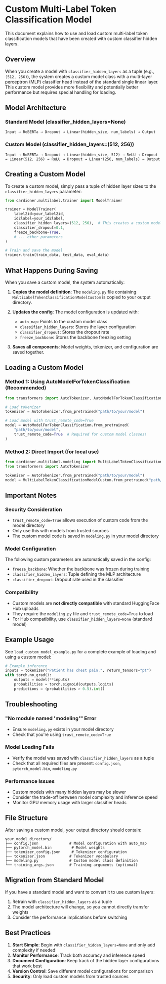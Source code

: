 # Custom Multi-Label Token Classification Model

This document explains how to use and load custom multi-label token classification models that have been created with custom classifier hidden layers.

## Overview

When you create a model with `classifier_hidden_layers` as a tuple (e.g., `(512, 256)`), the system creates a custom model class with a multi-layer perceptron (MLP) classifier head instead of the standard single linear layer. This custom model provides more flexibility and potentially better performance but requires special handling for loading.

## Model Architecture

### Standard Model (classifier_hidden_layers=None)
```
Input → RoBERTa → Dropout → Linear(hidden_size, num_labels) → Output
```

### Custom Model (classifier_hidden_layers=(512, 256))
```
Input → RoBERTa → Dropout → Linear(hidden_size, 512) → ReLU → Dropout → Linear(512, 256) → ReLU → Dropout → Linear(256, num_labels) → Output
```

## Creating a Custom Model

To create a custom model, simply pass a tuple of hidden layer sizes to the `classifier_hidden_layers` parameter:

```python
from cardioner.multilabel.trainer import ModelTrainer

trainer = ModelTrainer(
    label2id=your_label2id,
    id2label=your_id2label,
    classifier_hidden_layers=(512, 256),  # This creates a custom model
    classifier_dropout=0.1,
    freeze_backbone=True,
    # ... other parameters
)

# Train and save the model
trainer.train(train_data, test_data, eval_data)
```

## What Happens During Saving

When you save a custom model, the system automatically:

1. **Copies the model definition**: The `modeling.py` file containing `MultiLabelTokenClassificationModelCustom` is copied to your output directory.

2. **Updates the config**: The model configuration is updated with:
   - `auto_map`: Points to the custom model class
   - `classifier_hidden_layers`: Stores the layer configuration
   - `classifier_dropout`: Stores the dropout rate
   - `freeze_backbone`: Stores the backbone freezing setting

3. **Saves all components**: Model weights, tokenizer, and configuration are saved together.

## Loading a Custom Model

### Method 1: Using AutoModelForTokenClassification (Recommended)

```python
from transformers import AutoTokenizer, AutoModelForTokenClassification

# Load tokenizer
tokenizer = AutoTokenizer.from_pretrained("path/to/your/model")

# Load model with trust_remote_code=True
model = AutoModelForTokenClassification.from_pretrained(
    "path/to/your/model",
    trust_remote_code=True  # Required for custom model classes!
)
```

### Method 2: Direct Import (for local use)

```python
from cardioner.multilabel.modeling import MultiLabelTokenClassificationModelCustom
from transformers import AutoTokenizer

tokenizer = AutoTokenizer.from_pretrained("path/to/your/model")
model = MultiLabelTokenClassificationModelCustom.from_pretrained("path/to/your/model")
```

## Important Notes

### Security Consideration
- `trust_remote_code=True` allows execution of custom code from the model directory
- Only use this with models from trusted sources
- The custom model code is saved in `modeling.py` in your model directory

### Model Configuration
The following custom parameters are automatically saved in the config:
- `freeze_backbone`: Whether the backbone was frozen during training
- `classifier_hidden_layers`: Tuple defining the MLP architecture
- `classifier_dropout`: Dropout rate used in the classifier

### Compatibility
- Custom models are **not directly compatible** with standard HuggingFace Hub uploads
- They require the `modeling.py` file and `trust_remote_code=True` to load
- For Hub compatibility, use `classifier_hidden_layers=None` (standard model)

## Example Usage

See `load_custom_model_example.py` for a complete example of loading and using a custom model:

```python
# Example inference
inputs = tokenizer("Patient has chest pain.", return_tensors="pt")
with torch.no_grad():
    outputs = model(**inputs)
    probabilities = torch.sigmoid(outputs.logits)
    predictions = (probabilities > 0.5).int()
```

## Troubleshooting

### "No module named 'modeling'" Error
- Ensure `modeling.py` exists in your model directory
- Check that you're using `trust_remote_code=True`

### Model Loading Fails
- Verify the model was saved with `classifier_hidden_layers` as a tuple
- Check that all required files are present: `config.json`, `pytorch_model.bin`, `modeling.py`

### Performance Issues
- Custom models with many hidden layers may be slower
- Consider the trade-off between model complexity and inference speed
- Monitor GPU memory usage with larger classifier heads

## File Structure

After saving a custom model, your output directory should contain:

```
your_model_directory/
├── config.json              # Model configuration with auto_map
├── pytorch_model.bin         # Model weights
├── tokenizer_config.json     # Tokenizer configuration
├── tokenizer.json           # Tokenizer vocabulary
├── modeling.py              # Custom model class definition
└── training_args.json       # Training arguments (optional)
```

## Migration from Standard Model

If you have a standard model and want to convert it to use custom layers:

1. Retrain with `classifier_hidden_layers` as a tuple
2. The model architecture will change, so you cannot directly transfer weights
3. Consider the performance implications before switching

## Best Practices

1. **Start Simple**: Begin with `classifier_hidden_layers=None` and only add complexity if needed
2. **Monitor Performance**: Track both accuracy and inference speed
3. **Document Configuration**: Keep track of the hidden layer configurations that work best
4. **Version Control**: Save different model configurations for comparison
5. **Security**: Only load custom models from trusted sources
